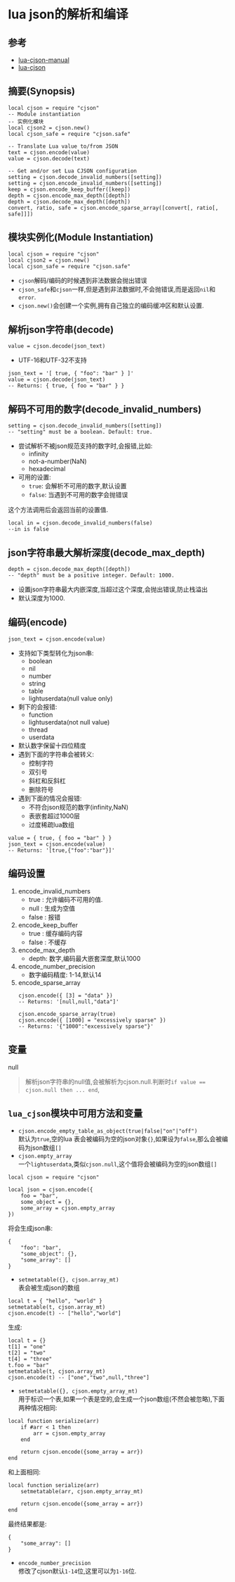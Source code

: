 lua json的解析和编译
===
## 参考
* [lua-cjson-manual](https://www.kyne.com.au/~mark/software/lua-cjson-manual.html)
* [lua-cjson](https://github.com/openresty/lua-cjson/)
## 摘要(Synopsis)
```
local cjson = require "cjson"
-- Module instantiation
-- 实例化模块
local cjson2 = cjson.new()
local cjson_safe = require "cjson.safe"

-- Translate Lua value to/from JSON
text = cjson.encode(value)
value = cjson.decode(text)

-- Get and/or set Lua CJSON configuration
setting = cjson.decode_invalid_numbers([setting])
setting = cjson.encode_invalid_numbers([setting])
keep = cjson.encode_keep_buffer([keep])
depth = cjson.encode_max_depth([depth])
depth = cjson.decode_max_depth([depth])
convert, ratio, safe = cjson.encode_sparse_array([convert[, ratio[, safe]]])
```
## 模块实例化(Module Instantiation)
```
local cjson = require "cjson"
local cjson2 = cjson.new()
local cjson_safe = require "cjson.safe"
```
* `cjson`解码/编码的时候遇到非法数据会抛出错误
* `cjson_safe`和`cjson`一样,但是遇到非法数据时,不会抛错误,而是返回`nil`和`error`.
* `cjson.new()`会创建一个实例,拥有自己独立的编码缓冲区和默认设置.
## 解析json字符串(decode)
```
value = cjson.decode(json_text)
```
* UTF-16和UTF-32不支持
```
json_text = '[ true, { "foo": "bar" } ]'
value = cjson.decode(json_text)
-- Returns: { true, { foo = "bar" } }
```
## 解码不可用的数字(decode_invalid_numbers)
```
setting = cjson.decode_invalid_numbers([setting])
-- "setting" must be a boolean. Default: true.
```
* 尝试解析不被json规范支持的数字时,会报错,比如:
    * infinity
    * not-a-number(NaN)
    * hexadecimal
* 可用的设置:
    * `true`: 会解析不可用的数字,默认设置
    * `false`: 当遇到不可用的数字会抛错误

这个方法调用后会返回当前的设置值.
```
local in = cjson.decode_invalid_numbers(false)
--in is false
```
## json字符串最大解析深度(decode_max_depth)
```
depth = cjson.decode_max_depth([depth])
-- "depth" must be a positive integer. Default: 1000.
```
* 设置json字符串最大内嵌深度,当超过这个深度,会抛出错误,防止栈溢出
* 默认深度为1000.
## 编码(encode)
```
json_text = cjson.encode(value)
```
* 支持如下类型转化为json串:
    * boolean
    * nil
    * number
    * string
    * table
    * lightuserdata(null value only)
* 剩下的会报错:
    * function
    * lightuserdata(not null value)
    * thread
    * userdata
* 默认数字保留十四位精度
* 遇到下面的字符串会被转义:
    * 控制字符
    * 双引号
    * 斜杠和反斜杠
    * 删除符号
* 遇到下面的情况会报错:
    * 不符合json规范的数字(infinity,NaN)
    * 表嵌套超过1000层
    * 过度稀疏lua数组
```
value = { true, { foo = "bar" } }
json_text = cjson.encode(value)
-- Returns: '[true,{"foo":"bar"}]'
```
## 编码设置
1. encode_invalid_numbers
    * true : 允许编码不可用的值.
    * null : 生成为空值
    * false : 报错
2. encode_keep_buffer
    * true : 缓存编码内容
    * false : 不缓存
3. encode_max_depth
    * depth: 数字,编码最大嵌套深度,默认1000
4. encode_number_precision
    * 数字编码精度: 1-14,默认14
5. encode_sparse_array
    ```
    cjson.encode({ [3] = "data" })
    -- Returns: '[null,null,"data"]'
    ```
    ```
    cjson.encode_sparse_array(true)
    cjson.encode({ [1000] = "excessively sparse" })
    -- Returns: '{"1000":"excessively sparse"}'
    ```
    
## 变量
null
>解析json字符串的null值,会被解析为cjson.null.判断时```if value == cjson.null then ... end```,
## `lua_cjson`模块中可用方法和变量
* `cjson.encode_empty_table_as_object(true|false|"on"|"off")`  
默认为`true`,空的lua 表会被编码为空的json对象`{}`,如果设为`false`,那么会被编码为json数组`[]`
* `cjson.empty_array`  
一个`lightuserdata`,类似`cjson.null`,这个值将会被编码为空的json数组`[]`
```
local cjson = require "cjson"

local json = cjson.encode({
    foo = "bar",
    some_object = {},
    some_array = cjson.empty_array
})
```
将会生成json串:
``` 
{
    "foo": "bar",
    "some_object": {},
    "some_array": []
}
```
* `setmetatable({}, cjson.array_mt)`  
表会被生成json的数组
``` 
local t = { "hello", "world" }
setmetatable(t, cjson.array_mt)
cjson.encode(t) -- ["hello","world"]
```
生成:
``` 
local t = {}
t[1] = "one"
t[2] = "two"
t[4] = "three"
t.foo = "bar"
setmetatable(t, cjson.array_mt)
cjson.encode(t) -- ["one","two",null,"three"]
```
* `setmetatable({}, cjson.empty_array_mt)`  
用于标识一个表,如果一个表是空的,会生成一个json数组(不然会被忽略),下面两种情况相同:
``` 
local function serialize(arr)
    if #arr < 1 then
        arr = cjson.empty_array
    end

    return cjson.encode({some_array = arr})
end
```
和上面相同:
``` 
local function serialize(arr)
    setmetatable(arr, cjson.empty_array_mt)

    return cjson.encode({some_array = arr})
end
```
最终结果都是:
``` 
{
    "some_array": []
}
```
* `encode_number_precision`   
修改了cjson默认`1-14`位,这里可以为`1-16`位.



